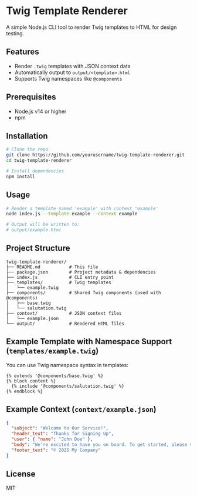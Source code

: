 # Twig Template Renderer

A simple Node.js CLI tool to render Twig templates to HTML for design testing.

## Features

- Render `.twig` templates with JSON context data
- Automatically output to `output/<template>.html`
- Supports Twig namespaces like `@components`

## Prerequisites

- Node.js v14 or higher
- npm

## Installation

```bash
# Clone the repo
git clone https://github.com/yourusername/twig-template-renderer.git
cd twig-template-renderer

# Install dependencies
npm install
```

## Usage

```bash
# Render a template named 'example' with context 'example'
node index.js --template example --context example

# Output will be written to:
# output/example.html
```

## Project Structure

```
twig-template-renderer/
├── README.md           # This file
├── package.json        # Project metadata & dependencies
├── index.js            # CLI entry point
├── templates/          # Twig templates
│   └── example.twig
├── components/         # Shared Twig components (used with @components)
│   ├── base.twig
│   └── salutation.twig
├── context/            # JSON context files
│   └── example.json
└── output/             # Rendered HTML files
```

## Example Template with Namespace Support (`templates/example.twig`)

You can use Twig namespace syntax in templates:

```twig
{% extends '@components/base.twig' %}
{% block content %}
  {% include '@components/salutation.twig' %}
{% endblock %}
```

## Example Context (`context/example.json`)

```json
{
  "subject": "Welcome to Our Service!",
  "header_text": "Thanks for Signing Up",
  "user": { "name": "John Doe" },
  "body": "We're excited to have you on board. To get started, please verify your email address.",
  "footer_text": "© 2025 My Company"
}
```

## License

MIT
